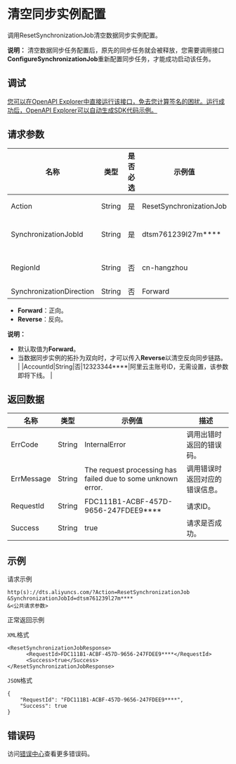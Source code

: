 # 清空同步实例配置

调用ResetSynchronizationJob清空数据同步实例配置。

**说明：** 清空数据同步任务配置后，原先的同步任务就会被释放，您需要调用接口**ConfigureSynchronizationJob**重新配置同步任务，才能成功启动该任务。

## 调试

[您可以在OpenAPI Explorer中直接运行该接口，免去您计算签名的困扰。运行成功后，OpenAPI Explorer可以自动生成SDK代码示例。](https://api.aliyun.com/#product=Dts&api=ResetSynchronizationJob&type=RPC&version=2020-01-01)

## 请求参数

|名称|类型|是否必选|示例值|描述|
|--|--|----|---|--|
|Action|String|是|ResetSynchronizationJob|系统规定参数，取值：**ResetSynchronizationJob**。 |
|SynchronizationJobId|String|是|dtsm761239l27m\*\*\*\*|数据同步实例ID，可以通过调用**DescribeSynchronizationJobs**接口查询。 |
|RegionId|String|否|cn-hangzhou|地域ID，传入本参数来指定实例所在地域，详情请参见[支持的地域列表](~141033~)。 |
|SynchronizationDirection|String|否|Forward|同步方向，取值：

 -   **Forward**：正向。
-   **Reverse**：反向。

 **说明：**

-   默认取值为**Forward**。
-   当数据同步实例的拓扑为双向时，才可以传入**Reverse**以清空反向同步链路。 |
|AccountId|String|否|12323344\*\*\*\*|阿里云主账号ID，无需设置，该参数即将下线。 |

## 返回数据

|名称|类型|示例值|描述|
|--|--|---|--|
|ErrCode|String|InternalError|调用出错时返回的错误码。 |
|ErrMessage|String|The request processing has failed due to some unknown error.|调用错误时返回对应的错误信息。 |
|RequestId|String|FDC111B1-ACBF-457D-9656-247FDEE9\*\*\*\*|请求ID。 |
|Success|String|true|请求是否成功。 |

## 示例

请求示例

```
http(s)://dts.aliyuncs.com/?Action=ResetSynchronizationJob
&SynchronizationJobId=dtsm761239l27m****
&<公共请求参数>
```

正常返回示例

`XML`格式

```
<ResetSynchronizationJobResponse>
      <RequestId>FDC111B1-ACBF-457D-9656-247FDEE9****</RequestId>
      <Success>true</Success>
</ResetSynchronizationJobResponse>
```

`JSON`格式

```
{
	"RequestId": "FDC111B1-ACBF-457D-9656-247FDEE9****",
	"Success": true
}
```

## 错误码

访问[错误中心](https://error-center.aliyun.com/status/product/Dts)查看更多错误码。

